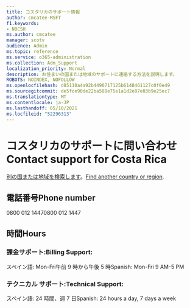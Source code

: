 ```yaml
---
title: コスタリカのサポート情報
author: cmcatee-MSFT
f1.keywords:
- NOCSH
ms.author: cmcatee
manager: scotv
audience: Admin
ms.topic: reference
ms.service: o365-administration
ms.collection: Adm_Support
localization_priority: Normal
description: お住まいの国または地域のサポートに連絡する方法を説明します。
ROBOTS: NOINDEX, NOFOLLOW
ms.openlocfilehash: d85110a4a92b4490717125b6148461127c0f0e49
ms.sourcegitcommit: de5fce90de22ba588e75e1a1d2e87e03b9e25ec7
ms.translationtype: MT
ms.contentlocale: ja-JP
ms.lasthandoff: 05/10/2021
ms.locfileid: "52296313"
---
```

# <a name="contact-support-for-costa-rica"></a><span data-ttu-id="92044-103">コスタリカのサポートに問い合わせ</span><span class="sxs-lookup"><span data-stu-id="92044-103">Contact support for Costa Rica</span></span>

<span data-ttu-id="92044-104">[別の国または地域を検索します](../../business-video/get-help-support.md)。</span><span class="sxs-lookup"><span data-stu-id="92044-104">[Find another country or region](../../business-video/get-help-support.md).</span></span>

## <a name="phone-number"></a><span data-ttu-id="92044-105">電話番号</span><span class="sxs-lookup"><span data-stu-id="92044-105">Phone number</span></span>
<span data-ttu-id="92044-106">0800 012 1447</span><span class="sxs-lookup"><span data-stu-id="92044-106">0800 012 1447</span></span>

## <a name="hours"></a><span data-ttu-id="92044-107">時間</span><span class="sxs-lookup"><span data-stu-id="92044-107">Hours</span></span>
### <a name="billing-support"></a><span data-ttu-id="92044-108">課金サポート:</span><span class="sxs-lookup"><span data-stu-id="92044-108">Billing Support:</span></span>

<span data-ttu-id="92044-109">スペイン語: Mon-Fri午前 9 時から午後 5 時</span><span class="sxs-lookup"><span data-stu-id="92044-109">Spanish: Mon-Fri 9 AM-5 PM</span></span>

### <a name="technical-support"></a><span data-ttu-id="92044-110">テクニカル サポート:</span><span class="sxs-lookup"><span data-stu-id="92044-110">Technical Support:</span></span>

<span data-ttu-id="92044-111">スペイン語: 24 時間、週 7 日</span><span class="sxs-lookup"><span data-stu-id="92044-111">Spanish: 24 hours a day, 7 days a week</span></span>
